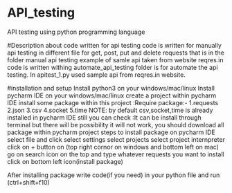 # API_testing
API testing using python programming language

#Description about code written for api testing
code is written for manually api testing in different file for get, post, put and delete requests that is in the folder manual api testing example of samle api taken from website reqres.in
code is written withing automate_api_testing folder is for automate the api testing. In apitest_1.py used sample api from reqres.in website.


#installation and setup
Install python3 on your windows/mac/linux
Install pycharm IDE on your windows/mac/linux
create a project within pycharm IDE
install some package within this project
  :Require package:-
    1.requests
    2.json
    3.csv
    4.socket
    5.time
    NOTE: by default csv,socket,time is already installed in pycharm IDE still you can check 
  :It can be install through terminal but there will be possibility it will not work, you should download all package within pycharm project 
     steps to install package on pycharm IDE
        select file and click
        select settings
        select projects
        select project internpreter 
        click on + button on (top right cornor on windows and bottom left on mac)
        go on search icon on the top and type whatever requests you want to install 
        click on bottom left icon(install package)
 
 After installing package write code(if you need) in your python file and run (ctrl+shift+f10)
